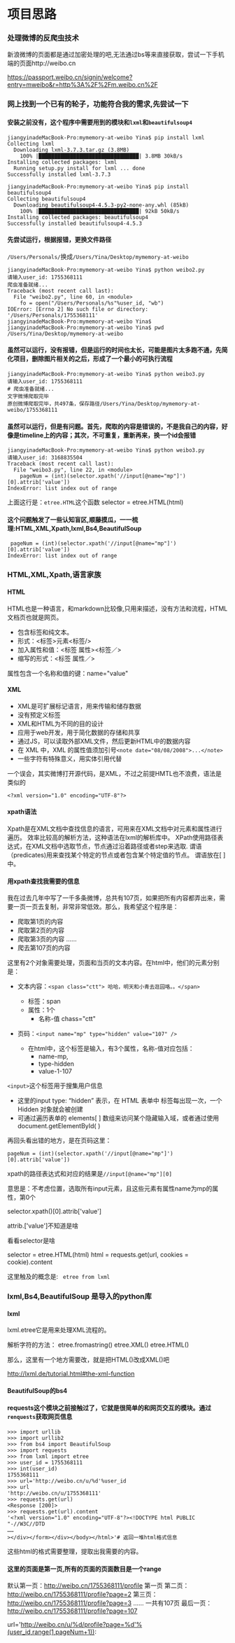 # 项目思路 

### 处理微博的反爬虫技术

新浪微博的页面都是通过加密处理的吧,无法通过bs等来直接获取，尝试一下手机端的页面http://weibo.cn   

https://passport.weibo.cn/signin/welcome?entry=mweibo&r=http%3A%2F%2Fm.weibo.cn%2F

### 网上找到一个已有的轮子，功能符合我的需求,先尝试一下

#### 安装之前没有，这个程序中需要用到的模块和`lxml`和`beautifulsoup4`
```
jiangyinadeMacBook-Pro:mymemory-at-weibo Yina$ pip install lxml
Collecting lxml
  Downloading lxml-3.7.3.tar.gz (3.8MB)
    100% |████████████████████████████████| 3.8MB 30kB/s 
Installing collected packages: lxml
  Running setup.py install for lxml ... done
Successfully installed lxml-3.7.3
```

```
jiangyinadeMacBook-Pro:mymemory-at-weibo Yina$ pip install beautifulsoup4
Collecting beautifulsoup4
  Downloading beautifulsoup4-4.5.3-py2-none-any.whl (85kB)
    100% |████████████████████████████████| 92kB 50kB/s 
Installing collected packages: beautifulsoup4
Successfully installed beautifulsoup4-4.5.3
```



#### 先尝试运行，根据报错，更换文件路径
`/Users/Personals/`换成`/Users/Yina/Desktop/mymemory-at-weibo`

```
jiangyinadeMacBook-Pro:mymemory-at-weibo Yina$ python weibo2.py
请输入user_id: 1755368111
爬虫准备就绪...
Traceback (most recent call last):
  File "weibo2.py", line 60, in <module>
    fo = open("/Users/Personals/%s"%user_id, "wb")
IOError: [Errno 2] No such file or directory: '/Users/Personals/1755368111'
jiangyinadeMacBook-Pro:mymemory-at-weibo Yina$ 
jiangyinadeMacBook-Pro:mymemory-at-weibo Yina$ pwd
/Users/Yina/Desktop/mymemory-at-weibo

```

#### 虽然可以运行，没有报错，但是运行的时间也太长，可能是图片太多跑不通，先简化项目，删除图片相关的之后，形成了一个最小的可执行流程
```
jiangyinadeMacBook-Pro:mymemory-at-weibo Yina$ python weibo3.py
请输入user_id: 1755368111
# 爬虫准备就绪...
文字微博爬取完毕
原创微博爬取完毕，共497条，保存路径/Users/Yina/Desktop/mymemory-at-weibo/1755368111
```
#### 虽然可以运行，但是有问题。首先，爬取的内容是错误的，不是我自己的内容，好像是timeline上的内容；其次，不可重复，重新再来，换一个id会报错
```
jiangyinadeMacBook-Pro:mymemory-at-weibo Yina$ python weibo3.py
请输入user_id: 3168835504      
Traceback (most recent call last):
  File "weibo3.py", line 22, in <module>
    pageNum = (int)(selector.xpath('//input[@name="mp"]')[0].attrib['value'])
IndexError: list index out of range
``` 

上面这行是：`etree.HTML`这个函数
	selector = etree.HTML(html)
	


#### 这个问题触发了一些认知盲区,顺藤摸瓜，一一梳理:HTML,XML,Xpath,lxml,Bs4,BeautifulSoup

```
 pageNum = (int)(selector.xpath('//input[@name="mp"]')[0].attrib['value'])
IndexError: list index out of range
```

### HTML,XML,Xpath,语言家族

#### HTML
HTML也是一种语言，和markdown比较像,只用来描述，没有方法和流程，HTML文档页也就是网页。

* 包含标签和纯文本。
* 形式：<标签>元素<标签/>
* 加入属性和值：<标签 属性><标签／>
* 缩写的形式：<标签 属性／>
    
属性包含一个名称和值的键：name="value"

#### XML
* XML是可扩展标记语言，用来传输和储存数据
* 没有预定义标签
* XML和HTML为不同的目的设计
* 应用于web开发，用于简化数据的存储和共享
*  通过JS，可以读取外部XML文件，然后更新HTML中的数据内容
*  在 XML 中，XML 的属性值须加引号`<note date="08/08/2008">...</note> `
*  一些字符有特殊意义，用实体引用代替

一个误会，其实微博打开源代码，是XML，不过之前提HMTL也不浪费，语法是类似的

```
<?xml version="1.0" encoding="UTF-8"?>
```

#### xpath语法 

Xpath是在XML文档中查找信息的语言，可用来在XML文档中对元素和属性进行遍历。
效率比较高的解析方法，这种语法在lxml的解析库中。
XPath使用路径表达式，在XML文档中选取节点，节点通过沿着路径或者step来选取.
谓语（predicates)用来查找某个特定的节点或者包含某个特定值的节点。 谓语放在[ ]中。

#### 用xpath查找我需要的信息

我在过去几年中写了一千多条微博，总共有107页，如果把所有内容都弄出来，需要一页一页去复制，非常非常低效。那么，我希望这个程序是：

* 爬取第1页的内容
* 爬取第2页的内容
* 爬取第3页的内容
 ……
* 爬去第107页的内容

这里有2个对象需要处理，页面和当页的文本内容。在html中，他们的元素分别是：
    
* 文本内容：`<span class="ctt"> 哈哈，明天和小青去逛园咯。。</span>`
    
    * 标签：span 
    * 属性：1个
        * 名称-值  chass="ctt"

* 页码：`<input name="mp" type="hidden" value="107" />`

    * 在html中，这个标签是输入，有3个属性，名称-值对应包括：
        * name-mp,
        * type-hidden
        * value-1-107

`<input>`这个标签用于搜集用户信息

* 这里的input type: “hidden” 表示，在 HTML 表单中 <input type="hidden"> 标签每出现一次，一个 Hidden 对象就会被创建
* 可通过遍历表单的 elements[ ] 数组来访问某个隐藏输入域，或者通过使用document.getElementById( )

再回头看出错的地方，是在页码这里：

```
pageNum = (int)(selector.xpath('//input[@name="mp"]')[0].attrib['value'])
```
xpath的路径表达式和对应的结果是`//input[@name="mp"][0]
`

意思是：不考虑位置，选取所有input元素，且这些元素有属性name为mp的属性，第0个


selector.xpath()[0].attrib['value']


attrib.['value']不知道是啥

看看selector是啥

selector = etree.HTML(html)
html = requests.get(url, cookies = cookie).content

这里触及的概念是:  ` etree from lxml`

### lxml,Bs4,BeautifulSoup 是导入的python库


#### lxml

lxml.etree它是用来处理XML流程的。

解析字符的方法：
etree.fromastring()
etree.XML()
etree.HTML()

那么，这里有一个地方需要改，就是把HTML()改成XML()吧

http://lxml.de/tutorial.html#the-xml-function


#### BeautifulSoup的bs4




#### requests这个模块之前接触过了，它就是很简单的和网页交互的模块。通过`renquests`获取网页信息

```
>>> import urllib
>>> import urllib2
>>> from bs4 import BeautifulSoup
>>> import requests
>>> from lxml import etree
>>> user_id = 1755368111
>>> int(user_id)
1755368111
>>> url='http://weibo.cn/u/%d'%user_id
>>> url
'http://weibo.cn/u/1755368111'
>>> requests.get(url)
<Response [200]>
>>> requests.get(url).content
'<?xml version="1.0" encoding="UTF-8"?><!DOCTYPE html PUBLIC "-//W3C//DTD 
……
></div></form></div></body></html>'# 返回一堆html格式信息
```

这些html的格式需要整理，提取出我需要的内容。

#### 这里的页面是第一页,所有的页面的页面数目是一个range

默认第一页：http://weibo.cn/1755368111/profile
第一页
第二页：http://weibo.cn/1755368111/profile?page=2
第三页：http://weibo.cn/1755368111/profile?page=3
……
一共有107页
最后一页：http://weibo.cn/1755368111/profile?page=107

url='http://weibo.cn/u/%d/profile?page=%d'%(user_id,range(1,pageNum+1)):


